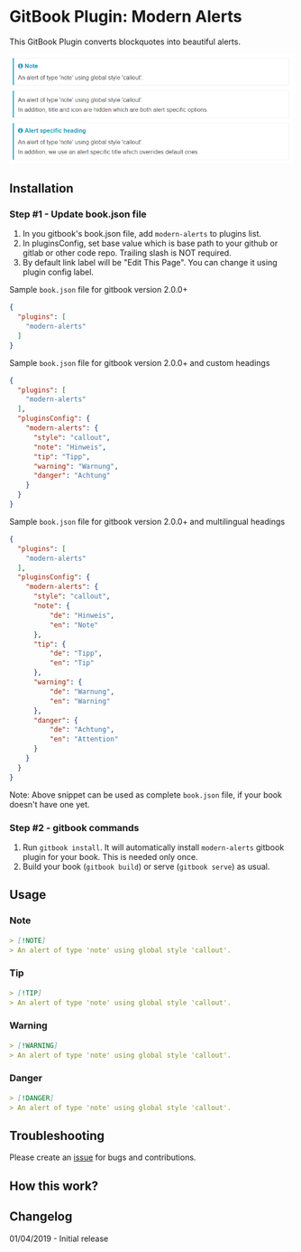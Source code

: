 # GitBook Plugin: Modern Alerts

This GitBook Plugin converts blockquotes into beautiful alerts.

![Modern Alerts](.github/readme.png)

## Installation

### Step #1 - Update book.json file

1. In you gitbook's book.json file, add `modern-alerts` to plugins list.
2. In pluginsConfig, set base value which is base path to your github or gitlab or other code repo. Trailing slash is NOT required.
3. By default link label will be "Edit This Page". You can change it using plugin config label.

Sample `book.json` file for gitbook version 2.0.0+

```json
{
  "plugins": [
    "modern-alerts"
  ]
}
```

Sample `book.json` file for gitbook version 2.0.0+ and custom headings

```json
{
  "plugins": [
    "modern-alerts"
  ],
  "pluginsConfig": {
    "modern-alerts": {
      "style": "callout",
      "note": "Hinweis",
      "tip": "Tipp",
      "warning": "Warnung",
      "danger": "Achtung"
    }
  }
}
```

Sample `book.json` file for gitbook version 2.0.0+  and multilingual headings

```json
{
  "plugins": [
    "modern-alerts"
  ],
  "pluginsConfig": {
    "modern-alerts": {
      "style": "callout",
      "note": {
          "de": "Hinweis",
          "en": "Note"
      },
      "tip": {
          "de": "Tipp",
          "en": "Tip"
      },
      "warning": {
          "de": "Warnung",
          "en": "Warning"
      },
      "danger": {
          "de": "Achtung",
          "en": "Attention"
      }
    }
  }
}
```

Note: Above snippet can be used as complete `book.json` file, if your book doesn't have one yet.

### Step #2 - gitbook commands

1. Run `gitbook install`. It will automatically install `modern-alerts` gitbook plugin for your book. This is needed only once.
2. Build your book (`gitbook build`) or serve (`gitbook serve`) as usual.

## Usage

### Note

```markdown
> [!NOTE]
> An alert of type 'note' using global style 'callout'.
```

### Tip

```markdown
> [!TIP]
> An alert of type 'note' using global style 'callout'.
```

### Warning

```markdown
> [!WARNING]
> An alert of type 'note' using global style 'callout'.
```

### Danger

```markdown
> [!DANGER]
> An alert of type 'note' using global style 'callout'.
```

## Troubleshooting

Please create an [issue](https://github.com/zanfab/gitbook-plugin-modern-alerts/issues) for bugs and contributions.

## How this work?

## Changelog
01/04/2019 - Initial release
